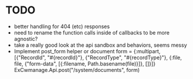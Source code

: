 # TODO
- better handling for 404 (etc) responses
- need to rename the function calls inside of callbacks to be more agnostic?
- take a really good look at the api sandbox and behaviors, seems messy
- Implement post_form helper or document
 form = {:multipart, [{"RecordId", "#{recordId}"}, {"RecordType", "#{recordType}"},
                         {:file, file, {"form-data", [{:filename, Path.basename(file)}]}, []}]}
    ExCwmanage.Api.post("/system/documents", form)

